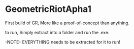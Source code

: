 # GeometricRiotApha1
First build of GR, More like a proof-of-concept than anything.

to run, Simply extract into a folder and run the .exe. 

-NOTE- EVERYTHING needs to be extracted for it to run!
